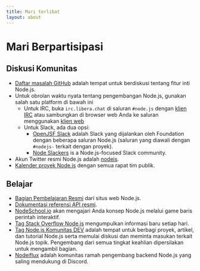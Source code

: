 ```yaml
---
title: Mari terlibat
layout: about
---
```


# Mari Berpartisipasi

## Diskusi Komunitas

- [Daftar masalah GitHub](https://github.com/nodejs/node/issues) adalah tempat untuk berdiskusi tentang fitur inti Node.js.
- Untuk obrolan waktu nyata tentang pengembangan Node.js, gunakan salah satu platform di bawah ini
  - Untuk IRC, buka `irc.libera.chat` di saluran `#node.js` dengan [klien IRC](https://en.wikipedia.org/wiki/Comparison_of_Internet_Relay_Chat_clients) atau sambungkan di browser web Anda ke saluran menggunakan [klien web](https://kiwiirc.com/nextclient/)
  - Untuk Slack, ada dua opsi:
    - [OpenJSF Slack](https://slack-invite.openjsf.org/) adalah Slack yang dijalankan oleh Foundation dengan beberapa saluran Node.js (saluran yang diawali dengan `#nodejs-` terkait dengan proyek).
    - [Node Slackers](https://www.nodeslackers.com/) is a Node.js-focused Slack community.
- Akun Twitter resmi Node.js adalah [nodejs](https://twitter.com/nodejs).
- [Kalender proyek Node.js](https://nodejs.org/calendar) dengan semua rapat tim publik.

## Belajar

- [Bagian Pembelajaran Resmi](https://nodejs.org/id/learn/) dari situs web Node.js.
- [Dokumentasi referensi API resmi](https://nodejs.org/api/).
- [NodeSchool.io](https://nodeschool.io/) akan mengajari Anda konsep Node.js melalui game baris perintah interaktif.
- [Tag Stack Overflow Node.js](https://stackoverflow.com/questions/tagged/node.js) mengumpulkan informasi baru setiap hari.
- [Tag Node.js Komunitas DEV](https://dev.to/t/node) adalah tempat untuk berbagi proyek, artikel, dan tutorial Node.js serta memulai diskusi dan meminta masukan terkait Node.js topik. Pengembang dari semua tingkat keahlian dipersilakan untuk mengambil bagian.
- [Nodeiflux](https://discordapp.com/invite/vUsrbjd) adalah komunitas ramah pengembang backend Node.js yang saling mendukung di Discord.
